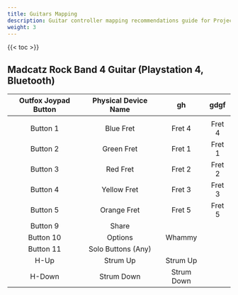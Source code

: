 ```yaml
---
title: Guitars Mapping
description: Guitar controller mapping recommendations guide for Project OutFox.
weight: 3
---
```


{{< toc >}}

## Madcatz Rock Band 4 Guitar (Playstation 4, Bluetooth)
| Outfox Joypad Button | Physical Device Name |     gh     |  gdgf  |
|:--------------------:|:--------------------:|:----------:|:------:|
|                      |                      |            |        |
|       Button 1       |       Blue Fret      |   Fret 4   | Fret 4 |
|       Button 2       |      Green Fret      |   Fret 1   | Fret 1 |
|       Button 3       |       Red Fret       |   Fret 2   | Fret 2 |
|       Button 4       |      Yellow Fret     |   Fret 3   | Fret 3 |
|       Button 5       |      Orange Fret     |   Fret 5   | Fret 5 |
|       Button 9       |         Share        |            |        |
|       Button 10      |        Options       |   Whammy   |        |
|       Button 11      |  Solo Buttons (Any)  |            |        |
|         H-Up         |       Strum Up       |  Strum Up  |        |
|        H-Down        |      Strum Down      | Strum Down |        |
